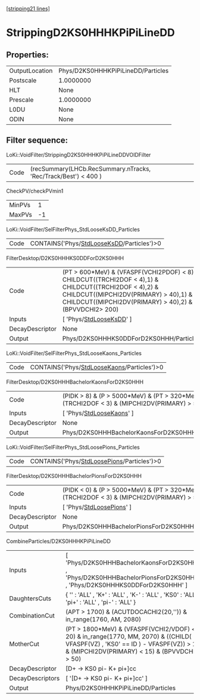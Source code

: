 [[stripping21 lines]](./stripping21-index)

# StrippingD2KS0HHHKPiPiLineDD

## Properties:

|                |                                    |
|----------------|------------------------------------|
| OutputLocation | Phys/D2KS0HHHKPiPiLineDD/Particles |
| Postscale      | 1.0000000                          |
| HLT            | None                               |
| Prescale       | 1.0000000                          |
| L0DU           | None                               |
| ODIN           | None                               |

## Filter sequence:

LoKi::VoidFilter/StrippingD2KS0HHHKPiPiLineDDVOIDFilter

|      |                                                                 |
|------|-----------------------------------------------------------------|
| Code | (recSummary(LHCb.RecSummary.nTracks, 'Rec/Track/Best') \< 400 ) |

CheckPV/checkPVmin1

|        |     |
|--------|-----|
| MinPVs | 1   |
| MaxPVs | -1  |

LoKi::VoidFilter/SelFilterPhys_StdLooseKsDD_Particles

|      |                                                                                          |
|------|------------------------------------------------------------------------------------------|
| Code | CONTAINS('Phys/[StdLooseKsDD](./stripping21-commonparticles-stdlooseksdd)/Particles')\>0 |

FilterDesktop/D2KS0HHHKS0DDForD2KS0HHH

|                 |                                                                                                                                                                                                                 |
|-----------------|-----------------------------------------------------------------------------------------------------------------------------------------------------------------------------------------------------------------|
| Code            | (PT \> 600\*MeV) & (VFASPF(VCHI2PDOF) \< 8) & CHILDCUT((TRCHI2DOF \< 4),1) & CHILDCUT((TRCHI2DOF \< 4),2) & CHILDCUT((MIPCHI2DV(PRIMARY) \> 40),1) & CHILDCUT((MIPCHI2DV(PRIMARY) \> 40),2) & (BPVVDCHI2\> 200) |
| Inputs          | [ 'Phys/[StdLooseKsDD](./stripping21-commonparticles-stdlooseksdd)' ]                                                                                                                                         |
| DecayDescriptor | None                                                                                                                                                                                                            |
| Output          | Phys/D2KS0HHHKS0DDForD2KS0HHH/Particles                                                                                                                                                                         |

LoKi::VoidFilter/SelFilterPhys_StdLooseKaons_Particles

|      |                                                                                            |
|------|--------------------------------------------------------------------------------------------|
| Code | CONTAINS('Phys/[StdLooseKaons](./stripping21-commonparticles-stdloosekaons)/Particles')\>0 |

FilterDesktop/D2KS0HHHBachelorKaonsForD2KS0HHH

|                 |                                                                                                  |
|-----------------|--------------------------------------------------------------------------------------------------|
| Code            | (PIDK \> 8) & (P \> 5000\*MeV) & (PT \> 320\*MeV) & (TRCHI2DOF \< 3) & (MIPCHI2DV(PRIMARY) \> 5) |
| Inputs          | [ 'Phys/[StdLooseKaons](./stripping21-commonparticles-stdloosekaons)' ]                        |
| DecayDescriptor | None                                                                                             |
| Output          | Phys/D2KS0HHHBachelorKaonsForD2KS0HHH/Particles                                                  |

LoKi::VoidFilter/SelFilterPhys_StdLoosePions_Particles

|      |                                                                                            |
|------|--------------------------------------------------------------------------------------------|
| Code | CONTAINS('Phys/[StdLoosePions](./stripping21-commonparticles-stdloosepions)/Particles')\>0 |

FilterDesktop/D2KS0HHHBachelorPionsForD2KS0HHH

|                 |                                                                                                  |
|-----------------|--------------------------------------------------------------------------------------------------|
| Code            | (PIDK \< 0) & (P \> 5000\*MeV) & (PT \> 320\*MeV) & (TRCHI2DOF \< 3) & (MIPCHI2DV(PRIMARY) \> 5) |
| Inputs          | [ 'Phys/[StdLoosePions](./stripping21-commonparticles-stdloosepions)' ]                        |
| DecayDescriptor | None                                                                                             |
| Output          | Phys/D2KS0HHHBachelorPionsForD2KS0HHH/Particles                                                  |

CombineParticles/D2KS0HHHKPiPiLineDD

|                  |                                                                                                                                                                                       |
|------------------|---------------------------------------------------------------------------------------------------------------------------------------------------------------------------------------|
| Inputs           | [ 'Phys/D2KS0HHHBachelorKaonsForD2KS0HHH' , 'Phys/D2KS0HHHBachelorPionsForD2KS0HHH' , 'Phys/D2KS0HHHKS0DDForD2KS0HHH' ]                                                             |
| DaughtersCuts    | { '' : 'ALL' , 'K+' : 'ALL' , 'K-' : 'ALL' , 'KS0' : 'ALL' , 'pi+' : 'ALL' , 'pi-' : 'ALL' }                                                                                          |
| CombinationCut   | (APT \> 1700) & (ACUTDOCACHI2(20,'')) & in_range(1760, AM, 2080)                                                                                                                      |
| MotherCut        | (PT \> 1800\*MeV) & (VFASPF(VCHI2/VDOF) \< 20) & in_range(1770, MM, 2070) & ((CHILD( VFASPF(VZ) , 'KS0' == ID ) - VFASPF(VZ)) \> 10) & (MIPCHI2DV(PRIMARY) \< 15) & (BPVVDCHI2 \> 50) |
| DecayDescriptor  | [D+ -\> KS0 pi- K+ pi+]cc                                                                                                                                                           |
| DecayDescriptors | [ '[D+ -\> KS0 pi- K+ pi+]cc' ]                                                                                                                                                   |
| Output           | Phys/D2KS0HHHKPiPiLineDD/Particles                                                                                                                                                    |
